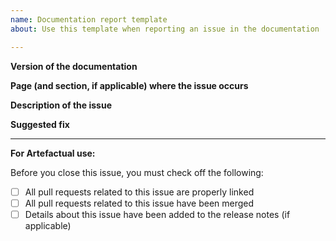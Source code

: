 ```yaml
---
name: Documentation report template
about: Use this template when reporting an issue in the documentation

---
```


**Version of the documentation**


**Page (and section, if applicable) where the issue occurs**


**Description of the issue**


**Suggested fix**


---

**For Artefactual use:**

Before you close this issue, you must check off the following:

- [ ] All pull requests related to this issue are properly linked
- [ ] All pull requests related to this issue have been merged
- [ ] Details about this issue have been added to the release notes (if applicable)
